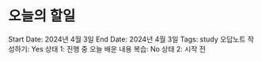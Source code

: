 # 오늘의 할일

Start Date: 2024년 4월 3일
End Date: 2024년 4월 3일
Tags: study
오답노트 작성하기: Yes
상태 1: 진행 중
오늘 배운 내용 복습: No
상태 2: 시작 전